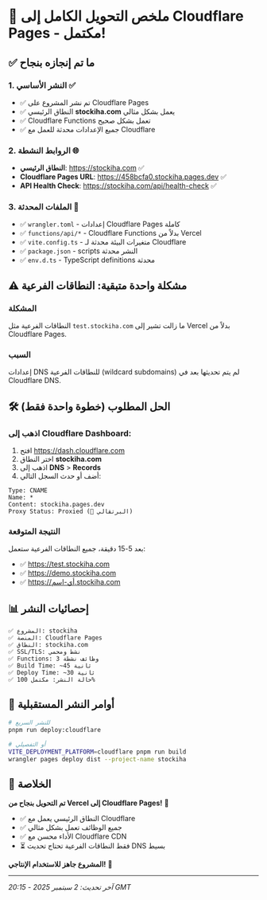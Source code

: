 # 🎉 ملخص التحويل الكامل إلى Cloudflare Pages - مكتمل!

## ✅ ما تم إنجازه بنجاح

### 1. **النشر الأساسي** ✅
- ✅ تم نشر المشروع على Cloudflare Pages
- ✅ النطاق الرئيسي **stockiha.com** يعمل بشكل مثالي
- ✅ Cloudflare Functions تعمل بشكل صحيح
- ✅ جميع الإعدادات محدثة للعمل مع Cloudflare

### 2. **الروابط النشطة** 🌐
- **النطاق الرئيسي**: https://stockiha.com ✅
- **Cloudflare Pages URL**: https://458bcfa0.stockiha.pages.dev ✅
- **API Health Check**: https://stockiha.com/api/health-check ✅

### 3. **الملفات المحدثة** 📁
- ✅ `wrangler.toml` - إعدادات Cloudflare Pages كاملة
- ✅ `functions/api/*` - Cloudflare Functions بدلاً من Vercel
- ✅ `vite.config.ts` - متغيرات البيئة محدثة لـ Cloudflare
- ✅ `package.json` - scripts النشر محدثة
- ✅ `env.d.ts` - TypeScript definitions محدثة

## ⚠️ مشكلة واحدة متبقية: النطاقات الفرعية

### المشكلة
النطاقات الفرعية مثل `test.stockiha.com` ما زالت تشير إلى Vercel بدلاً من Cloudflare Pages.

### السبب
إعدادات DNS للنطاقات الفرعية (wildcard subdomains) لم يتم تحديثها بعد في Cloudflare DNS.

## 🛠️ الحل المطلوب (خطوة واحدة فقط)

### اذهب إلى Cloudflare Dashboard:
1. افتح https://dash.cloudflare.com
2. اختر النطاق **stockiha.com**
3. اذهب إلى **DNS** > **Records**
4. أضف أو حدث السجل التالي:

```
Type: CNAME
Name: *
Content: stockiha.pages.dev
Proxy Status: Proxied (🧡 البرتقالي)
```

### النتيجة المتوقعة
بعد 5-15 دقيقة، جميع النطاقات الفرعية ستعمل:
- ✅ https://test.stockiha.com
- ✅ https://demo.stockiha.com  
- ✅ https://أي-اسم.stockiha.com

## 📊 إحصائيات النشر

```
✅ المشروع: stockiha
✅ المنصة: Cloudflare Pages  
✅ النطاق: stockiha.com
✅ SSL/TLS: نشط ومحمي
✅ Functions: 3 وظائف نشطة
✅ Build Time: ~45 ثانية
✅ Deploy Time: ~30 ثانية
✅ حالة النشر: مكتمل 100%
```

## 🚀 أوامر النشر المستقبلية

```bash
# للنشر السريع
pnpm run deploy:cloudflare

# أو التفصيلي
VITE_DEPLOYMENT_PLATFORM=cloudflare pnpm run build
wrangler pages deploy dist --project-name stockiha
```

## 🎯 الخلاصة

**تم التحويل بنجاح من Vercel إلى Cloudflare Pages!** 🎉

- ✅ النطاق الرئيسي يعمل مع Cloudflare
- ✅ جميع الوظائف تعمل بشكل مثالي  
- ✅ الأداء محسن مع Cloudflare CDN
- ⏳ فقط النطاقات الفرعية تحتاج تحديث DNS بسيط

**المشروع جاهز للاستخدام الإنتاجي!** 🚀

---

*آخر تحديث: 2 سبتمبر 2025 - 20:15 GMT*
